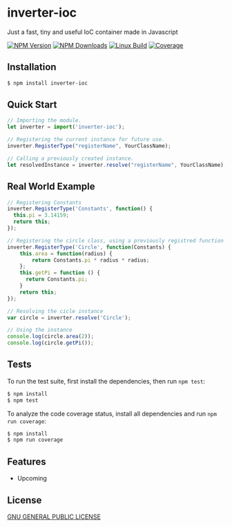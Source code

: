 # inverter-ioc

Just a fast, tiny and useful IoC container made in Javascript

  [![NPM Version][npm-image]][npm-url]
  [![NPM Downloads][downloads-image]][downloads-url]
  [![Linux Build][travis-image]][travis-url]
  [![Coverage][coverage-image]][coverage-url]

## Installation

```bash
$ npm install inverter-ioc
```

## Quick Start

```js
// Importing the module.
let inverter = import('inverter-ioc');

// Registering the current instance for future use.
inverter.RegisterType("registerName", YourClassName);

// Calling a previously created instance.
let resolvedInstance = inverter.resolve("registerName", YourClassName);
```

## Real World Example
```js
// Registering Constants
inverter.RegisterType('Constants', function() {
  this.pi = 3.14159;
  return this;
});

// Registering the circle class, using a previously registred function
inverter.RegisterType('Circle', function(Constants) {
    this.area = function(radius) {
        return Constants.pi * radius * radius;
    };
    this.getPi = function () {
      return Constants.pi;
    }
    return this;
});

// Resolving the cicle instance
var circle = inverter.resolve('Circle');

// Using the instance
console.log(circle.area(2));
console.log(circle.getPi());
```
## Tests

  To run the test suite, first install the dependencies, then run `npm test`:

```bash
$ npm install
$ npm test
```
  To analyze the code coverage status, install all dependencies and run `npm run coverage`:

```bash
$ npm install
$ npm run coverage
```
## Features

  * Upcoming

## License

  [GNU GENERAL PUBLIC LICENSE](LICENSE)

[npm-image]: https://img.shields.io/npm/v/inverter-ioc.svg
[npm-url]: https://npmjs.org/package/inverter-ioc
[downloads-image]: https://img.shields.io/npm/dm/inverter-ioc.svg
[downloads-url]: https://npmjs.org/package/inverter-ioc
[coverage-url]: https://coveralls.io/github/felipeuntill/inverter-ioc?branch=master
[travis-image]: https://travis-ci.org/felipeuntill/inverter-ioc.svg
[coverage-image]: https://coveralls.io/repos/github/felipeuntill/inverter-ioc/badge.svg?branch=master
[travis-url]: https://travis-ci.org/felipeuntill/inverter-ioc
